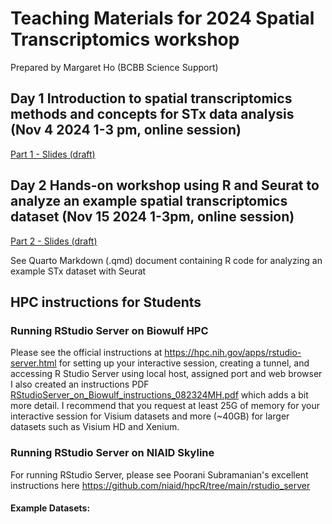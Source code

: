 # Teaching Materials for 2024 Spatial Transcriptomics workshop
Prepared by Margaret Ho (BCBB Science Support)

## Day 1 Introduction to spatial transcriptomics methods and concepts for STx data analysis (Nov 4 2024 1-3 pm, online session)
[Part 1 - Slides (draft) ](https://github.com/user-attachments/files/17415223/STworkshop_2024draft_101024.pdf)

## Day 2 Hands-on workshop using R and Seurat to analyze an example spatial transcriptomics dataset (Nov 15 2024 1-3pm, online session)

[Part 2 - Slides (draft) ](https://github.com/user-attachments/files/17415203/STworkshop_part2_.2024draft_101524.pdf)

See Quarto Markdown (.qmd) document containing R code for analyzing an example STx dataset with Seurat

## HPC instructions for Students

### Running RStudio Server on Biowulf HPC
Please see the official instructions at https://hpc.nih.gov/apps/rstudio-server.html for setting up your interactive session, creating a tunnel, and accessing R Studio Server using local host, assigned port and web browser
I also created an instructions PDF [RStudioServer_on_Biowulf_instructions_082324MH.pdf](https://github.com/user-attachments/files/17080127/RStudioServer_on_Biowulf_instructions_082324MH.pdf)
which adds a bit more detail. I recommend that you request at least 25G of memory for your interactive session for Visium datasets and more (~40GB) for larger datasets such as Visium HD and Xenium.

### Running RStudio Server on NIAID Skyline
For running RStudio Server, please see Poorani Subramanian's excellent instructions here https://github.com/niaid/hpcR/tree/main/rstudio_server

#### Example Datasets:
